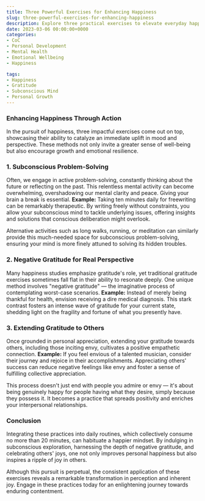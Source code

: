 ```yaml
---
title: Three Powerful Exercises for Enhancing Happiness
slug: three-powerful-exercises-for-enhancing-happiness
description: Explore three practical exercises to elevate everyday happiness, including subconscious problem-solving, negative gratitude, and extending gratitude to others.
date: 2023-03-06 00:00:00+0000
categories:
- CoC
- Personal Development
- Mental Health
- Emotional Wellbeing
- Happiness

tags:
- Happiness
- Gratitude
- Subconscious Mind
- Personal Growth
---
```


### Enhancing Happiness Through Action

In the pursuit of happiness, three impactful exercises come out on top, showcasing their ability to catalyze an immediate uplift in mood and perspective. These methods not only invite a greater sense of well-being but also encourage growth and emotional resilience.

### 1. Subconscious Problem-Solving

Often, we engage in active problem-solving, constantly thinking about the future or reflecting on the past. This relentless mental activity can become overwhelming, overshadowing our mental clarity and peace. Giving your brain a break is essential. **Example:** Taking ten minutes daily for freewriting can be remarkably therapeutic. By writing freely without constraints, you allow your subconscious mind to tackle underlying issues, offering insights and solutions that conscious deliberation might overlook.

Alternative activities such as long walks, running, or meditation can similarly provide this much-needed space for subconscious problem-solving, ensuring your mind is more finely attuned to solving its hidden troubles.

### 2. Negative Gratitude for Real Perspective

Many happiness studies emphasize gratitude's role, yet traditional gratitude exercises sometimes fall flat in their ability to resonate deeply. One unique method involves "negative gratitude" — the imaginative process of contemplating worst-case scenarios. **Example:** Instead of merely being thankful for health, envision receiving a dire medical diagnosis. This stark contrast fosters an intense wave of gratitude for your current state, shedding light on the fragility and fortune of what you presently have.

### 3. Extending Gratitude to Others

Once grounded in personal appreciation, extending your gratitude towards others, including those inciting envy, cultivates a positive empathetic connection. **Example:** If you feel envious of a talented musician, consider their journey and rejoice in their accomplishments. Appreciating others' success can reduce negative feelings like envy and foster a sense of fulfilling collective appreciation.

This process doesn't just end with people you admire or envy — it's about being genuinely happy for people having what they desire, simply because they possess it. It becomes a practice that spreads positivity and enriches your interpersonal relationships.

### Conclusion

Integrating these practices into daily routines, which collectively consume no more than 20 minutes, can habituate a happier mindset. By indulging in subconscious exploration, harnessing the depth of negative gratitude, and celebrating others' joys, one not only improves personal happiness but also inspires a ripple of joy in others.

Although this pursuit is perpetual, the consistent application of these exercises reveals a remarkable transformation in perception and inherent joy. Engage in these practices today for an enlightening journey towards enduring contentment.
